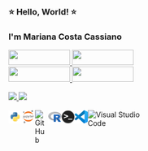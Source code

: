 ### ⭐ Hello, World! ⭐
### I'm Mariana Costa Cassiano

<div> 
    <a href="https://www.linkedin.com/in/marianacostacss/" target="_blank">
      <img src="https://img.shields.io/badge/-LinkedIn-%230077B5?style=for-the-badge&logo=linkedin&logoColor=white" style="width: 121px; height: 30px;">
    </a>
    <a href="https://drive.google.com/file/d/1d1HJ32t9p-fpvicStjgSO2Hxo25pWInb/view?usp=sharing" target="_blank">
      <img src="https://img.shields.io/badge/Curr%C3%ADculo-%23FF6347?style=for-the-badge&logo=readme&logoColor=white" style="width: 121px; height: 30px;">
    </a>
</div>
<div>
    <a href="https://www.kaggle.com/marianacostacss" target="_blank">
      <img src="https://img.shields.io/badge/-Kaggle-%2320BEFF?style=for-the-badge&logo=kaggle&logoColor=white" style="width: 121px; height: 30px;">
    </a>
    <a href="https://www.youtube.com/@marianacostacss" target="_blank">
      <img src="https://img.shields.io/badge/-YouTube-%23FF0000?style=for-the-badge&logo=youtube&logoColor=white" style="width: 121px; height: 30px;">
    </a>
</div>

<br>
<div>
  <a href="https://github.com/marianacostacss" target="_blank">
    <img height="180em" src="https://github-readme-stats.vercel.app/api?username=marianacostacss&show_icons=true&include_all_commits=true&count_private=true&theme=dracula"/>
  </a>
  <img height="180em" src="https://github-readme-stats.vercel.app/api/top-langs/?username=marianacostacss&layout=compact&langs_count=7&theme=dracula"/>
  <br>
</div>

<div>
    <br>
<img align="left" alt="Python" width="26px" src="https://raw.githubusercontent.com/github/explore/80688e429a7d4ef2fca1e82350fe8e3517d3494d/topics/python/python.png" />
<img align="left" alt="JupyterNotebook" width="26px" src="https://raw.githubusercontent.com/github/explore/80688e429a7d4ef2fca1e82350fe8e3517d3494d/topics/jupyter-notebook/jupyter-notebook.png" />
<img align="left" alt="GitHub" width="26px" src="https://img.icons8.com/ios_filled/512/228BE6/github.png" />
<img align="left" alt="R" width="26px" src="https://raw.githubusercontent.com/github/explore/80688e429a7d4ef2fca1e82350fe8e3517d3494d/topics/r/r.png" />
<img align="left" alt="Terminal" width="26px" src="https://raw.githubusercontent.com/github/explore/80688e429a7d4ef2fca1e82350fe8e3517d3494d/topics/terminal/terminal.png" />
<img align="left" alt="Visual Studio Code" width="26px" src="https://raw.githubusercontent.com/github/explore/80688e429a7d4ef2fca1e82350fe8e3517d3494d/topics/visual-studio-code/visual-studio-code.png" />
<img align="left" alt="Visual Studio Code" width="110px" src="https://jupyterlab.readthedocs.io/en/latest/_static/logo-rectangle-dark.svg" />
<div>
